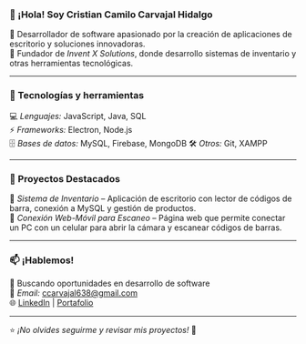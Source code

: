 ### 👋 ¡Hola! Soy Cristian Camilo Carvajal Hidalgo  
🔹 Desarrollador de software apasionado por la creación de aplicaciones de escritorio y soluciones innovadoras.  
🔹 Fundador de *Invent X Solutions*, donde desarrollo sistemas de inventario y otras herramientas tecnológicas.  

---

### 🚀 Tecnologías y herramientas
💻 *Lenguajes:* JavaScript, Java, SQL  
⚡ *Frameworks:* Electron, Node.js  
🗄️ *Bases de datos:* MySQL, Firebase, MongoDB
🛠 *Otros:* Git, XAMPP  

---

### 📌 Proyectos Destacados  
🔹 *Sistema de Inventario* – Aplicación de escritorio con lector de códigos de barra, conexión a MySQL y gestión de productos.  
🔹 *Conexión Web-Móvil para Escaneo* – Página web que permite conectar un PC con un celular para abrir la cámara y escanear códigos de barras.  

---

### 📫 ¡Hablemos!
💼 Buscando oportunidades en desarrollo de software  
📧 *Email:* ccarvajal638@gmail.com  
🌐 [LinkedIn](https://www.linkedin.com/in/tu-perfil) | [Portafolio](https://tuportafolio.com)  

---

⭐ *¡No olvides seguirme y revisar mis proyectos!* 🚀
